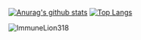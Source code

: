 [![Anurag's github stats](https://github-readme-stats.vercel.app/api?username=Vortex-777&theme=dark)](https://github.com/anuraghazra/github-readme-stats)
[![Top Langs](https://github-readme-stats.vercel.app/api/top-langs/?username=Vortex-777&theme=dark)](https://github.com/anuraghazra/github-readme-stats)
<p> <img src="https://komarev.com/ghpvc/?username=Vortex-777&color=8E64D0" alt="ImmuneLion318" />
